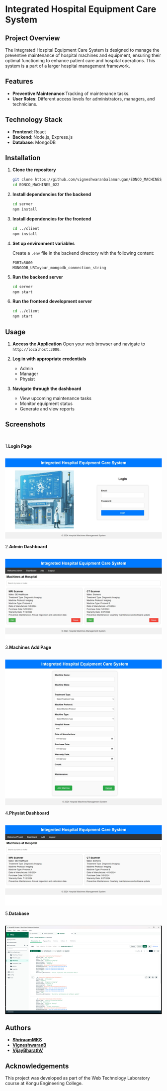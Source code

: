 # Integrated Hospital Equipment Care System

## Project Overview

The Integrated Hospital Equipment Care System is designed to manage the preventive maintenance of hospital machines and equipment, ensuring their optimal functioning to enhance patient care and hospital operations. This system is a part of a larger hospital management framework.

## Features

- **Preventive Maintenance**:Tracking of maintenance tasks.
- **User Roles**: Different access levels for administrators, managers, and technicians.

## Technology Stack

- **Frontend**: React
- **Backend**: Node.js, Express.js
- **Database**: MongoDB

## Installation

1. **Clone the repository**
    ```sh
    git clone https://github.com/vigneshwaranbalamurugan/EONCO_MACHINES_022.git
    cd EONCO_MACHINES_022
    ```

2. **Install dependencies for the backend**
    ```sh
    cd server
    npm install
    ```

3. **Install dependencies for the frontend**
    ```sh
    cd ../client
    npm install
    ```

4. **Set up environment variables**

    Create a `.env` file in the backend directory with the following content:
    ```plaintext
    PORT=5000
    MONGODB_URI=your_mongodb_connection_string
    ```

5. **Run the backend server**
    ```sh
    cd server
    npm start
    ```

6. **Run the frontend development server**
    ```sh
    cd ../client
    npm start
    ```

## Usage

1. **Access the Application**
    Open your web browser and navigate to `http://localhost:3000`.

2. **Log in with appropriate credentials**
    - Admin
    - Manager
    - Physist

3. **Navigate through the dashboard**
    - View upcoming maintenance tasks
    - Monitor equipment status
    - Generate and view reports

## **Screenshots**

<br>

1.**Login Page**

<br>
  <img src="./Screenshots/Login Page.jpeg" alt="Login Page" />
  <br>
  
2.**Admin Dashboard**

<br>
  <img src="./Screenshots/Admin Dashboard.jpeg" alt="Admin Dashboard" />

3.**Machines Add Page**

<br>
  <img src="./Screenshots/Machines Add Page.jpeg" alt="Machines Add Page" />

<br>

4.**Physist Dashboard**

<br>
  <img src="./Screenshots/Physist Dashboard.jpeg" alt="Physist Dashboard" />

<br>

5.**Database**

<br>
  <img src="./Screenshots/Database.png" alt="Dashboard" />

<br>


## Authors
- [**ShriraamMKS**](https://github.com/Shriraam-6219)
- [**VigneshwaranB**](https://github.com/VigneshwaranB)
- [**VijayBharathV**](https://github.com/vigneshwaranbalamurugan)

## Acknowledgements

This project was developed as part of the Web Technology Laboratory course at Kongu Engineering College.
